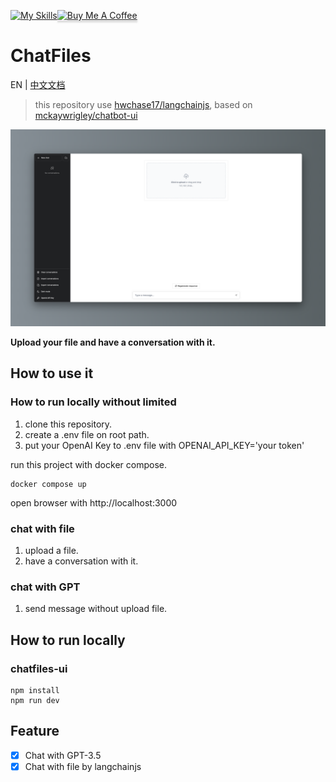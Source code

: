 [![My Skills](https://skillicons.dev/icons?i=nextjs,tailwind,react,python,flask)](https://skillicons.dev)<a href="https://www.buymeacoffee.com/iguangzhengli" target="_blank"><img src="https://www.buymeacoffee.com/assets/img/custom_images/orange_img.png" alt="Buy Me A Coffee" style="height: 41px !important;width: 174px !important;box-shadow: 0px 3px 2px 0px rgba(190, 190, 190, 0.5) !important;-webkit-box-shadow: 0px 3px 2px 0px rgba(190, 190, 190, 0.5) !important;" ></a>

# ChatFiles

EN | [中文文档](README.zh.md)

> this repository use [hwchase17/langchainjs](https://github.com/hwchase17/langchainjs), based on [mckaywrigley/chatbot-ui](https://github.com/mckaywrigley/chatbot-ui)

![Chatfiles](./doc/chatfiles.png)

**Upload your file and have a conversation with it.**


## How to use it

### How to run locally without limited
1. clone this repository.
2. create a .env file on root path.
3. put your OpenAI Key to .env file with OPENAI_API_KEY='your token'

run this project with docker compose.
```shell
docker compose up
```

open browser with http://localhost:3000

### chat with file
1. upload a file.
2. have a conversation with it.

### chat with GPT
1. send message without upload file.

## How to run locally
### chatfiles-ui

```shell
npm install
npm run dev
```

## Feature

- [x] Chat with GPT-3.5
- [x] Chat with file by langchainjs